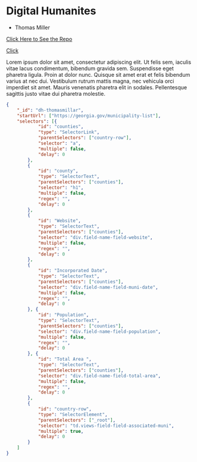 # Digital Humanites
* Thomas Miller

[Click Here to See the Repo](https://github.com/ThomasMillerJ/dh1-first-assignment)

[Click](https://www.youtube.com/watch?v=oHg5SJYRHA0)

Lorem ipsum dolor sit amet, consectetur adipiscing elit. Ut felis sem, iaculis vitae lacus condimentum, bibendum gravida sem. Suspendisse eget pharetra ligula. Proin at dolor nunc. Quisque sit amet erat et felis bibendum varius at nec dui. Vestibulum rutrum mattis magna, nec vehicula orci imperdiet sit amet. Mauris venenatis pharetra elit in sodales. Pellentesque sagittis justo vitae dui pharetra molestie.

```json
{
    "_id": "dh-thomasmillar",
    "startUrl": ["https://georgia.gov/municipality-list"],
    "selectors": [{
            "id": "counties",
            "type": "SelectorLink",
            "parentSelectors": ["country-row"],
            "selector": "a",
            "multiple": false,
            "delay": 0
        },
        {
            "id": "county",
            "type": "SelectorText",
            "parentSelectors": ["counties"],
            "selector": "h1",
            "multiple": false,
            "regex": "",
            "delay": 0
        },
        {
            "id": "Website",
            "type": "SelectorText",
            "parentSelectors": ["counties"],
            "selector": "div.field-name-field-website",
            "multiple": false,
            "regex": "",
            "delay": 0
        },
        {
            "id": "Incorporated Date",
            "type": "SelectorText",
            "parentSelectors": ["counties"],
            "selector": "div.field-name-field-muni-date",
            "multiple": false,
            "regex": "",
            "delay": 0
        }, {
            "id": "Population",
            "type": "SelectorText",
            "parentSelectors": ["counties"],
            "selector": "div.field-name-field-population",
            "multiple": false,
            "regex": "",
            "delay": 0
        }, {
            "id": "Total Area ",
            "type": "SelectorText",
            "parentSelectors": ["counties"],
            "selector": "div.field-name-field-total-area",
            "multiple": false,
            "regex": "",
            "delay": 0
        },
        {
            "id": "country-row",
            "type": "SelectorElement",
            "parentSelectors": ["_root"],
            "selector": "td.views-field-field-associated-muni",
            "multiple": true,
            "delay": 0
        }
    ]
}
```

